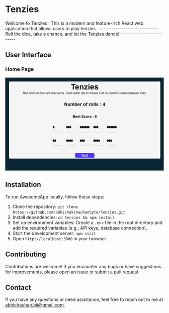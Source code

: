 # Tenzies

Welcome to Tenzies ! This is a modern and feature-rich React web application that allows users to play tenzies .
-----------------------------Roll the dice, take a chance, and let the Tenzies dance!--------------------------

## User Interface

### Home Page

![Home Page](screenshots/home-page.png)


## Installation

To run AwesomeApp locally, follow these steps:

1. Clone the repository: `git clone https://github.com/abhishekchauhanbyte/Tenzies.git`
2. Install dependencies: `cd tenzies && npm install`
3. Set up environment variables: Create a `.env` file in the root directory and add the required variables (e.g., API keys, database connection).
4. Start the development server: `npm start`
5. Open `http://localhost:3000` in your browser.


## Contributing

Contributions are welcome! If you encounter any bugs or have suggestions for improvements, please open an issue or submit a pull request. 


## Contact

If you have any questions or need assistance, feel free to reach out to me at abhichauhan.bij@gmail.com.

